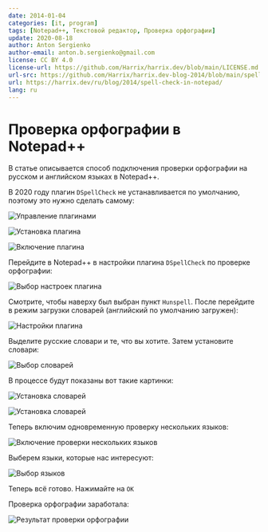 ```yaml
---
date: 2014-01-04
categories: [it, program]
tags: [Notepad++, Текстовой редактор, Проверка орфографии]
update: 2020-08-18
author: Anton Sergienko
author-email: anton.b.sergienko@gmail.com
license: CC BY 4.0
license-url: https://github.com/Harrix/harrix.dev/blob/main/LICENSE.md
url-src: https://github.com/Harrix/harrix.dev-blog-2014/blob/main/spell-check-in-notepad/spell-check-in-notepad.md
url: https://harrix.dev/ru/blog/2014/spell-check-in-notepad/
lang: ru
---
```


# Проверка орфографии в Notepad++

В статье описывается способ подключения проверки орфографии на русском и английском языках в Notepad++.

В 2020 году плагин `DSpellCheck` не устанавливается по умолчанию, поэтому это нужно сделать самому:

![Управление плагинами](img/plugins_01.png)

![Установка плагина](img/plugins_02.png)

![Включение плагина](img/plugins_03.png)

Перейдите в Notepad++ в настройки плагина `DSpellCheck` по проверке орфографии:

![Выбор настроек плагина](img/spell-check_01.png)

Смотрите, чтобы наверху был выбран пункт `Hunspell`. После перейдите в режим загрузки словарей (английский по умолчанию загружен):

![Настройки плагина](img/spell-check_02.png)

Выделите русские словари и те, что вы хотите. Затем установите словари:

![Выбор словарей](img/spell-check_03.png)

В процессе будут показаны вот такие картинки:

![Установка словарей](img/spell-check_04.png)

![Установка словарей](img/spell-check_05.png)

Теперь включим одновременную проверку нескольких языков:

![Включение проверки нескольких языков](img/spell-check_06.png)

Выберем языки, которые нас интересуют:

![Выбор языков](img/spell-check_07.png)

Теперь всё готово. Нажимайте на `OK`

Проверка орфографии заработала:

![Результат проверки орфографии](img/spell-check_08.png)
